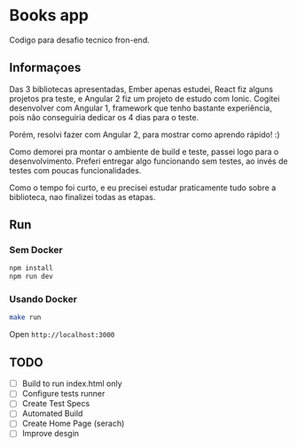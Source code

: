 # Books app

Codigo para desafio tecnico fron-end.

## Informaçoes

Das 3 bibliotecas apresentadas, Ember apenas estudei, React fiz alguns projetos pra teste, e Angular 2 fiz um projeto de estudo com Ionic.
Cogitei desenvolver com Angular 1, framework que tenho bastante experiência, pois não conseguiria dedicar os 4 dias para o teste.

Porém, resolvi fazer com Angular 2, para mostrar como aprendo rápido! :)

Como demorei pra montar o ambiente de build e teste, passei logo para o desenvolvimento. 
Preferi entregar algo funcionando sem testes, ao invés de testes com poucas funcionalidades.

Como o tempo foi curto, e eu precisei estudar praticamente tudo sobre a biblioteca, nao finalizei todas as etapas.

## Run

### Sem Docker

```bash
npm install
npm run dev
```

### Usando Docker

```bash
make run
```

Open `http://localhost:3000`

## TODO

- [ ] Build to run index.html only
- [ ] Configure tests runner
- [ ] Create Test Specs
- [ ] Automated Build
- [ ] Create Home Page (serach)
- [ ] Improve desgin
